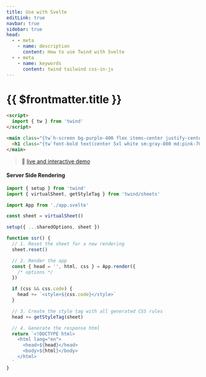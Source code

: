 ```yaml
---
title: Use with Svelte
editLink: true
navbar: true
sidebar: true
head:
  - - meta
    - name: description
      content: How to use Twind with Svelte
  - - meta
    - name: keywords
      content: twind tailwind css-in-js
---
```


# {{ $frontmatter.title }}

```html
<script>
  import { tw } from 'twind'
</script>

<main class="{tw`h-screen bg-purple-400 flex items-center justify-center`}">
  <h1 class="{tw`font-bold text(center 5xl white sm:gray-800 md:pink-700)`}">This is Twind!</h1>
</main>
```

> 🚀 [live and interactive demo](https://svelte.dev/repl/f0026dd2e9a44beaa14839d65117b852?version=3)

#### Server Side Rendering

```js
import { setup } from 'twind'
import { virtualSheet, getStyleTag } from 'twind/sheets'

import App from './app.svelte'

const sheet = virtualSheet()

setup({ ...sharedOptions, sheet })

function ssr() {
  // 1. Reset the sheet for a new rendering
  sheet.reset()

  // 2. Render the app
  const { head = '', html, css } = App.render({
    /* options */
  })

  if (css && css.code) {
    head += `<style>${css.code}</style>`
  }

  // 3. Create the style tag with all generated CSS rules
  head += getStyleTag(sheet)

  // 4. Generate the response html
  return `<!DOCTYPE html>
    <html lang="en">
      <head>${head}</head>
      <body>${html}</body>
    </html>
  `
}
```
